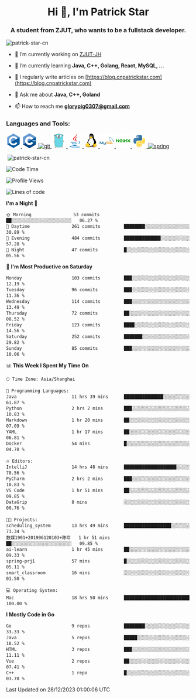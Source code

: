 <h1 align="center">Hi 👋, I'm Patrick Star</h1>
<h3 align="center">A student from ZJUT, who wants to be a fullstack developer.</h3>

<p align="left"> <img src="https://komarev.com/ghpvc/?username=patrick-star-cn&label=Profile%20views&color=0e75b6&style=flat" alt="patrick-star-cn" /> </p>

- 🔭 I’m currently working on [ZJUT-JH](https://github.com/zjutjh)

- 🌱 I’m currently learning **Java, C++, Golang, React, MySQL, ...**

- 📝 I regularly write articles on [https://blog.cnpatrickstar.com](https://blog.cnpatrickstar.com)

- 💬 Ask me about **Java, C++, Goland**

- 📫 How to reach me **glorypig0307@gmail.com**


<h3 align="left">Languages and Tools:</h3>
<p align="left"> 
  <a href="https://www.cprogramming.com/" target="_blank" rel="noreferrer"> 
    <img src="https://raw.githubusercontent.com/devicons/devicon/master/icons/c/c-original.svg" alt="c" width="40" height="40"/> 
  </a> 
  <a href="https://www.w3schools.com/cpp/" target="_blank" rel="noreferrer"> 
    <img src="https://raw.githubusercontent.com/devicons/devicon/master/icons/cplusplus/cplusplus-original.svg" alt="cplusplus" width="40" height="40"/> 
  </a> 
  <a href="https://git-scm.com/" target="_blank" rel="noreferrer"> 
    <img src="https://www.vectorlogo.zone/logos/git-scm/git-scm-icon.svg" alt="git" width="40" height="40"/> 
  </a> 
  <a href="https://golang.org" target="_blank" rel="noreferrer"> 
    <img src="https://raw.githubusercontent.com/devicons/devicon/master/icons/go/go-original.svg" alt="go" width="40" height="40"/> 
  </a> 
  <a href="https://www.java.com" target="_blank" rel="noreferrer"> 
    <img src="https://raw.githubusercontent.com/devicons/devicon/master/icons/java/java-original.svg" alt="java" width="40" height="40"/> 
  </a> 
  <a href="https://www.linux.org/" target="_blank" rel="noreferrer"> 
    <img src="https://raw.githubusercontent.com/devicons/devicon/master/icons/linux/linux-original.svg" alt="linux" width="40" height="40"/> 
  </a> 
  <a href="https://www.mysql.com/" target="_blank" rel="noreferrer"> 
    <img src="https://raw.githubusercontent.com/devicons/devicon/master/icons/mysql/mysql-original-wordmark.svg" alt="mysql" width="40" height="40"/> 
  </a> 
  <a href="https://www.nginx.com" target="_blank" rel="noreferrer"> 
    <img src="https://raw.githubusercontent.com/devicons/devicon/master/icons/nginx/nginx-original.svg" alt="nginx" width="40" height="40"/> 
  </a> 
  <a href="https://www.python.org" target="_blank" rel="noreferrer"> 
    <img src="https://raw.githubusercontent.com/devicons/devicon/master/icons/python/python-original.svg" alt="python" width="40" height="40"/> 
  </a> 
  <a href="https://spring.io/" target="_blank" rel="noreferrer"> 
    <img src="https://www.vectorlogo.zone/logos/springio/springio-icon.svg" alt="spring" width="40" height="40"/> 
  </a>
</p>

<p>&nbsp;<img align="center" src="https://github-readme-stats.vercel.app/api?username=patrick-star-cn&show_icons=true&locale=en" alt="patrick-star-cn" /></p>

<!--START_SECTION:waka-->
![Code Time](http://img.shields.io/badge/Code%20Time-490%20hrs%208%20mins-blue)

![Profile Views](http://img.shields.io/badge/Profile%20Views-0-blue)

![Lines of code](https://img.shields.io/badge/From%20Hello%20World%20I%27ve%20Written-5.2%20million%20lines%20of%20code-blue)

**I'm a Night 🦉** 

```text
🌞 Morning                53 commits          ██░░░░░░░░░░░░░░░░░░░░░░░   06.27 % 
🌆 Daytime                261 commits         ████████░░░░░░░░░░░░░░░░░   30.89 % 
🌃 Evening                484 commits         ██████████████░░░░░░░░░░░   57.28 % 
🌙 Night                  47 commits          █░░░░░░░░░░░░░░░░░░░░░░░░   05.56 % 
```
📅 **I'm Most Productive on Saturday** 

```text
Monday                   103 commits         ███░░░░░░░░░░░░░░░░░░░░░░   12.19 % 
Tuesday                  96 commits          ███░░░░░░░░░░░░░░░░░░░░░░   11.36 % 
Wednesday                114 commits         ███░░░░░░░░░░░░░░░░░░░░░░   13.49 % 
Thursday                 72 commits          ██░░░░░░░░░░░░░░░░░░░░░░░   08.52 % 
Friday                   123 commits         ████░░░░░░░░░░░░░░░░░░░░░   14.56 % 
Saturday                 252 commits         ███████░░░░░░░░░░░░░░░░░░   29.82 % 
Sunday                   85 commits          ███░░░░░░░░░░░░░░░░░░░░░░   10.06 % 
```


📊 **This Week I Spent My Time On** 

```text
🕑︎ Time Zone: Asia/Shanghai

💬 Programming Languages: 
Java                     11 hrs 39 mins      ███████████████░░░░░░░░░░   61.87 % 
Python                   2 hrs 2 mins        ███░░░░░░░░░░░░░░░░░░░░░░   10.83 % 
Markdown                 1 hr 20 mins        ██░░░░░░░░░░░░░░░░░░░░░░░   07.09 % 
YAML                     1 hr 17 mins        ██░░░░░░░░░░░░░░░░░░░░░░░   06.81 % 
Docker                   54 mins             █░░░░░░░░░░░░░░░░░░░░░░░░   04.78 % 

🔥 Editors: 
IntelliJ                 14 hrs 48 mins      ████████████████████░░░░░   78.56 % 
PyCharm                  2 hrs 2 mins        ███░░░░░░░░░░░░░░░░░░░░░░   10.83 % 
VS Code                  1 hr 51 mins        ██░░░░░░░░░░░░░░░░░░░░░░░   09.85 % 
DataGrip                 8 mins              ░░░░░░░░░░░░░░░░░░░░░░░░░   00.76 % 

🐱‍💻 Projects: 
scheduling_system        13 hrs 49 mins      ██████████████████░░░░░░░   73.34 % 
数媒1901+201906120103+陈玲   1 hr 51 mins        ██░░░░░░░░░░░░░░░░░░░░░░░   09.85 % 
ai-learn                 1 hr 45 mins        ██░░░░░░░░░░░░░░░░░░░░░░░   09.33 % 
spring-prj1              57 mins             █░░░░░░░░░░░░░░░░░░░░░░░░   05.11 % 
smart_classroom          16 mins             ░░░░░░░░░░░░░░░░░░░░░░░░░   01.50 % 

💻 Operating System: 
Mac                      18 hrs 50 mins      █████████████████████████   100.00 % 
```

**I Mostly Code in Go** 

```text
Go                       9 repos             ████████░░░░░░░░░░░░░░░░░   33.33 % 
Java                     5 repos             █████░░░░░░░░░░░░░░░░░░░░   18.52 % 
HTML                     3 repos             ███░░░░░░░░░░░░░░░░░░░░░░   11.11 % 
Vue                      2 repos             ██░░░░░░░░░░░░░░░░░░░░░░░   07.41 % 
C++                      1 repo              █░░░░░░░░░░░░░░░░░░░░░░░░   03.70 % 
```




 Last Updated on 28/12/2023 01:00:06 UTC
<!--END_SECTION:waka-->